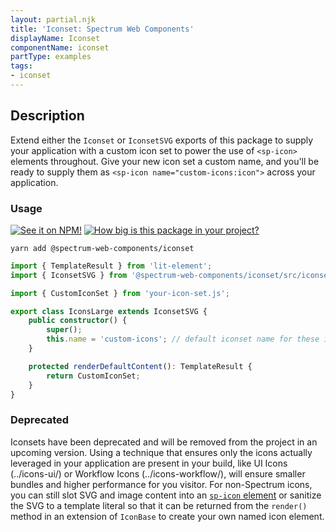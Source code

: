 ```yaml
---
layout: partial.njk
title: 'Iconset: Spectrum Web Components'
displayName: Iconset
componentName: iconset
partType: examples
tags:
- iconset
---
```

## Description

Extend either the `Iconset` or `IconsetSVG` exports of this package to supply your application with a custom icon set to power the use of `<sp-icon>` elements throughout. Give your new icon set a custom name, and you'll be ready to supply them as `<sp-icon name="custom-icons:icon">` across your application.

### Usage

[![See it on NPM!](https://img.shields.io/npm/v/@spectrum-web-components/iconset?style=for-the-badge)](https://www.npmjs.com/package/@spectrum-web-components/iconset)
[![How big is this package in your project?](https://img.shields.io/bundlephobia/minzip/@spectrum-web-components/iconset?style=for-the-badge)](https://bundlephobia.com/result?p=@spectrum-web-components/iconset)

```
yarn add @spectrum-web-components/iconset
```

```ts
import { TemplateResult } from 'lit-element';
import { IconsetSVG } from '@spectrum-web-components/iconset/src/iconset-svg.js';

import { CustomIconSet } from 'your-icon-set.js';

export class IconsLarge extends IconsetSVG {
    public constructor() {
        super();
        this.name = 'custom-icons'; // default iconset name for these icons
    }

    protected renderDefaultContent(): TemplateResult {
        return CustomIconSet;
    }
}
```

### Deprecated

Iconsets have been deprecated and will be removed from the project in an upcoming version. Using a technique that ensures only the icons actually leveraged in your application are present in your build, like UI Icons (../icons-ui/) or Workflow Icons (../icons-workflow/), will ensure smaller bundles and higher performance for you visitor. For non-Spectrum icons, you can still slot SVG and image content into an [`sp-icon` element](../icon/) or sanitize the SVG to a template literal so that it can be returned from the `render()` method in an extension of `IconBase` to create your own named icon element.
